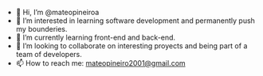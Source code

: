 - 👋 Hi, I’m @mateopineiroa
- 👀 I’m interested in learning software development and permanently push my bounderies.
- 🌱 I’m currently learning front-end and back-end.
- 💞️ I’m looking to collaborate on interesting proyects and being part of a team of developers.
- 📫 How to reach me: mateopineiro2001@gmail.com

<!---
mateopineiroa/mateopineiroa is a ✨ special ✨ repository because its `README.md` (this file) appears on your GitHub profile.
You can click the Preview link to take a look at your changes.
--->
